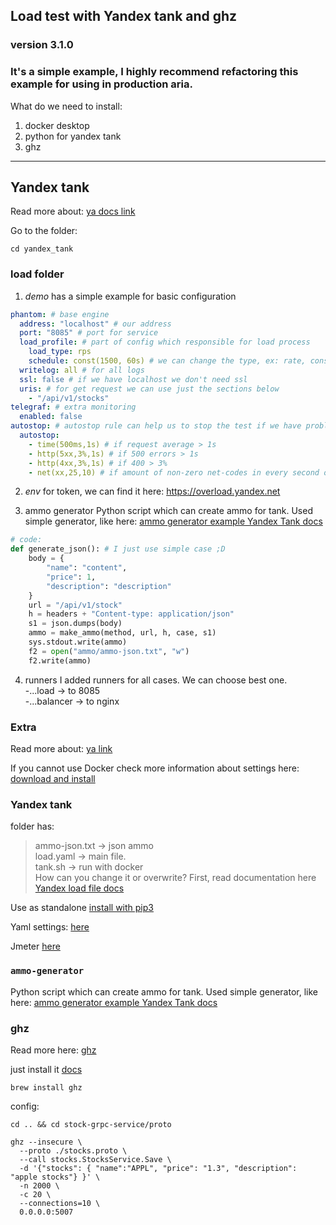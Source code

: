 ## Load test with Yandex tank and ghz
### version 3.1.0

### It's a simple example, I highly recommend refactoring this example for using in production aria.

What do we need to install:
1. docker desktop 
2. python for yandex tank
3. ghz

--- 

## Yandex tank

Read more about:
[ya docs link](https://yandextank.readthedocs.io/en/latest/)

Go to the folder:
```shell
cd yandex_tank
```

### load folder
1. _demo_ has a simple example for basic configuration
```yaml
phantom: # base engine
  address: "localhost" # our address
  port: "8085" # port for service
  load_profile: # part of config which responsible for load process
    load_type: rps 
    schedule: const(1500, 60s) # we can change the type, ex: rate, const
  writelog: all # for all logs
  ssl: false # if we have localhost we don't need ssl
  uris: # for get request we can use just the sections below
    - "/api/v1/stocks"
telegraf: # extra monitoring
  enabled: false
autostop: # autostop rule can help us to stop the test if we have problems
  autostop:
    - time(500ms,1s) # if request average > 1s
    - http(5xx,3%,1s) # if 500 errors > 1s
    - http(4xx,3%,1s) # if 400 > 3%
    - net(xx,25,10) # if amount of non-zero net-codes in every second of last 10s period is more than 25 
```
2. _env_ for token, we can find it here: https://overload.yandex.net

3. ammo generator
Python script which can create ammo for tank. Used simple generator, like here: [ammo generator example Yandex Tank docs](https://yandextank.readthedocs.io/en/latest/ammo_generators.html)
```python
# code: 
def generate_json(): # I just use simple case ;D
    body = { 
        "name": "content",
        "price": 1,
        "description": "description"
    }
    url = "/api/v1/stock"
    h = headers + "Content-type: application/json"
    s1 = json.dumps(body)
    ammo = make_ammo(method, url, h, case, s1)
    sys.stdout.write(ammo)
    f2 = open("ammo/ammo-json.txt", "w")
    f2.write(ammo)
```
4. runners
I added runners for all cases. We can choose best one.  
-...load -> to 8085  
-...balancer -> to nginx

### Extra










Read more about:
 [ya link](https://yandextank.readthedocs.io/en/latest/)

If you cannot use Docker check more information about  settings here: [download and install](https://yandextank.readthedocs.io/en/latest/install.html#installation-from-pypi)

### Yandex tank
folder has:
> ammo-json.txt -> json ammo  
> load.yaml -> main file.  
> tank.sh -> run with docker  
How can you change it or overwrite? First, read documentation here [Yandex load file docs](https://yandextank.readthedocs.io/en/latest/tutorial.html) 

Use as standalone [install with pip3](https://yandextank.readthedocs.io/en/latest/install.html#installation-from-pypi)  

Yaml settings:
[here](https://yandextank.readthedocs.io/en/latest/core_and_modules.html#load-generators)  

Jmeter
[here](https://gist.github.com/sameoldmadness/9abeef4c2125bc760ba2f09ee1150330)  

### `ammo-generator`  
Python script which can create ammo for tank. Used simple generator, like here: [ammo generator example Yandex Tank docs](https://yandextank.readthedocs.io/en/latest/ammo_generators.html)

### ghz
Read more here: [ghz](https://ghz.sh)  

just install it [docs](https://ghz.sh/docs/install)
```shell
brew install ghz
```
config:
```shell
cd .. && cd stock-grpc-service/proto

ghz --insecure \
  --proto ./stocks.proto \
  --call stocks.StocksService.Save \
  -d '{"stocks": { "name":"APPL", "price": "1.3", "description": "apple stocks"} }' \
  -n 2000 \
  -c 20 \
  --connections=10 \
  0.0.0.0:5007
```
